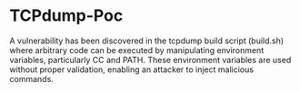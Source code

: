 # TCPdump-Poc
A vulnerability has been discovered in the tcpdump build script (build.sh) where arbitrary code can be executed by manipulating environment variables, particularly CC and PATH. These environment variables are used without proper validation, enabling an attacker to inject malicious commands. 
